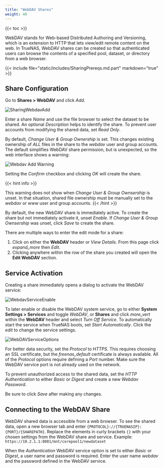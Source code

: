 ```yaml
---
title: "WebDAV Shares"
weight: 40
---
```


{{< toc >}}

WebDAV stands for Web-based Distributed Authoring and Versioning, which is an extension to HTTP that lets view/edit remote content on the web. In TrueNAS, WebDAV shares can be created so that authenticated users can browse the contents of a specified pool, dataset, or directory from a web browser.

{{< include file="static/includes/SharingPrereqs.md.part" markdown="true" >}}

## Share Configuration 

Go to **Shares > WebDAV** and click *Add*.

![SharingWebdavAdd](/images/SCALE/SharingWebdavADD.png "Creating a WebDAV Share")

Enter a share *Name* and use the file browser to select the dataset to be shared. An optional *Description* helps to identify the share. To prevent user accounts from modifying the shared data, set *Read Only*.

By default, *Change User & Group Ownership* is set.  This changes existing ownership of *ALL* files in the share to the *webdav* user and group accounts.  The default simplifies WebDAV share permission, but is unexpected, so the web interface shows a warning:

![Webdav Add Warning](/images/SCALE/SharingWebdavAddWarning.png "Services Webdav Add Warning")

Setting the *Confirm* checkbox and clicking *OK* will create the share.

{{< hint info >}}
 
This warning does not show when *Change User & Group Ownsership* is unset. In that situation, shared file ownership must be manually set to the *webdav* or *www* user and group accounts.
{{< /hint >}}

By default, the new WebDAV share is immediately active. To create the share but not immediately activate it, unset *Enable*.  If *Change User & Group Ownsership* was unset,
click *Save* to create the share.

There are multiple ways to enter the edit mode for a share:
1. Click on either the **WebDAV** header or *View Details*.  From this page click <i class="material-icons" aria-hidden="true" title="Expand">expand_more</i> then *Edit*.
2. Clicking anywhere within the row of the share you created will open the **Edit WebDAV** section.

## Service Activation

Creating a share immediately opens a dialog to activate the WebDAV service:

![WebdavServiceEnable](/images/SCALE/SharingCreateServiceEnable.png "WebDAV Service Activation from Share")

To later enable or disable the WebDAV system service, go to either **System Settings > Services** and toggle *WebDAV*, or **Shares** and click <i class="material-icons" aria-hidden="true" title="Options">more_vert</i> within the **WebDAV** header and select *Turn Off Service*.  To automatically start the service when TrueNAS boots, set *Start Automatically*. Click the <i class="material-icons" aria-hidden="true" title="edit">edit</i> to change the service settings.

![WebDAVServiceOptions](/images/SCALE/SharingWebdavServiceOptions.png "WebDAV Service Options")

For better data security, set the *Protocol* to *HTTPS*. This requires choosing an SSL certificate, but the *freenas_default* certificate is always available.
All of the *Protocol* options require defining a *Port* number. Make sure the WebDAV service port is not already used on the network.

To prevent unauthorized access to the shared data, set the *HTTP Authentication* to either *Basic* or *Digest* and create a new *Webdav Password*.

Be sure to click *Save* after making any changes.

## Connecting to the WebDAV Share

WebDAV shared data is accessible from a web browser.  To see the shared data, open a new browser tab and enter `{PROTOCOL}://{TRUENASIP}:{PORT}/{SHAREPATH}`.
Replace the elements in curly brackets `{}` with your chosen settings from the WebDAV share and service.  Example: `https://10.2.1.1:8081/mnt/corepool1/newdataset`

When the *Authentication* WebDAV service option is set to either *Basic* or *Digest*, a user name and password is required.  Enter the user name *webdav* and the password defined in the WebDAV service.

